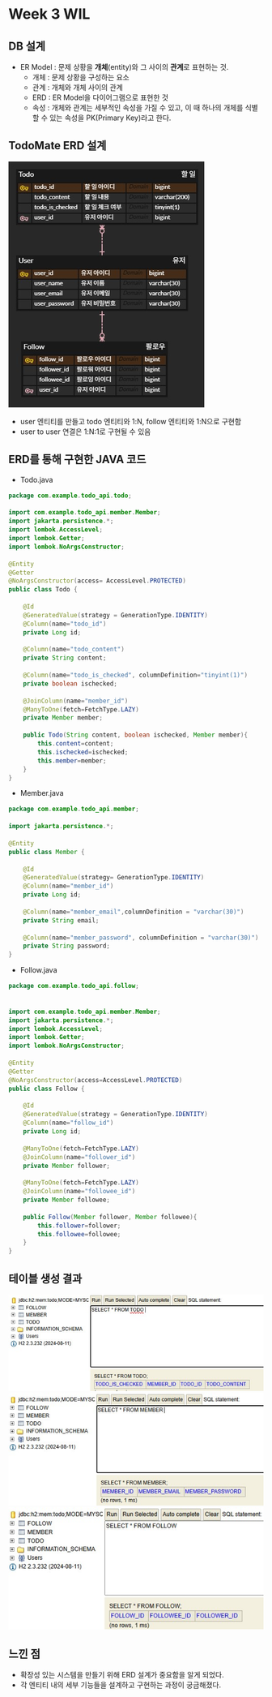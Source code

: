 # Week 3 WIL

## DB 설계

- ER Model : 문제 상황을 **개체**(entity)와 그 사이의 **관계**로 표현하는 것.
  - 개체 : 문제 상황을 구성하는 요소
  - 관계 : 개체와 개체 사이의 관계
  - ERD : ER Model을 다이어그램으로 표현한 것
  - 속성 : 개체와 관계는 세부적인 속성을 가질 수 있고, 이 때 하나의 개체를 식별할 수 있는 속성을 PK(Primary Key)라고 한다.

## TodoMate ERD 설계
![ERD.jpg](ERD.jpg)
- user 엔티티를 만들고 todo 엔티티와 1:N, follow 엔티티와 1:N으로 구현함
- user to user 연결은 1:N:1로 구현될 수 있음

## ERD를 통해 구현한 JAVA 코드
- Todo.java
```java
package com.example.todo_api.todo;

import com.example.todo_api.member.Member;
import jakarta.persistence.*;
import lombok.AccessLevel;
import lombok.Getter;
import lombok.NoArgsConstructor;

@Entity
@Getter
@NoArgsConstructor(access= AccessLevel.PROTECTED)
public class Todo {

    @Id
    @GeneratedValue(strategy = GenerationType.IDENTITY)
    @Column(name="todo_id")
    private Long id;

    @Column(name="todo_content")
    private String content;

    @Column(name="todo_is_checked", columnDefinition="tinyint(1)")
    private boolean ischecked;

    @JoinColumn(name="member_id")
    @ManyToOne(fetch=FetchType.LAZY)
    private Member member;

    public Todo(String content, boolean ischecked, Member member){
        this.content=content;
        this.ischecked=ischecked;
        this.member=member;
    }
}
```

- Member.java
```java
package com.example.todo_api.member;

import jakarta.persistence.*;

@Entity
public class Member {

    @Id
    @GeneratedValue(strategy= GenerationType.IDENTITY)
    @Column(name="member_id")
    private Long id;

    @Column(name="member_email",columnDefinition = "varchar(30)")
    private String email;

    @Column(name="member_password", columnDefinition = "varchar(30)")
    private String password;
}
```

- Follow.java
```java
package com.example.todo_api.follow;


import com.example.todo_api.member.Member;
import jakarta.persistence.*;
import lombok.AccessLevel;
import lombok.Getter;
import lombok.NoArgsConstructor;

@Entity
@Getter
@NoArgsConstructor(access=AccessLevel.PROTECTED)
public class Follow {

    @Id
    @GeneratedValue(strategy = GenerationType.IDENTITY)
    @Column(name="follow_id")
    private Long id;

    @ManyToOne(fetch=FetchType.LAZY)
    @JoinColumn(name="follower_id")
    private Member follower;

    @ManyToOne(fetch=FetchType.LAZY)
    @JoinColumn(name="followee_id")
    private Member followee;

    public Follow(Member follower, Member followee){
        this.follower=follower;
        this.followee=followee;
    }
}
```

## 테이블 생성 결과
![todo.jpg](todo.jpg)
![member.jpg](member.jpg)
![follow.jpg](follow.jpg)

## 느낀 점
- 확장성 있는 시스템을 만들기 위해 ERD 설계가 중요함을 알게 되었다.
- 각 엔티티 내의 세부 기능들을 설계하고 구현하는 과정이 궁금해졌다.